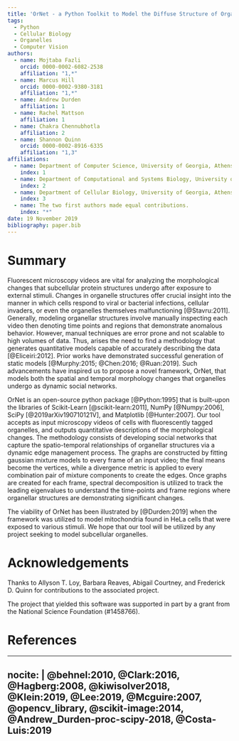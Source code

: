 ```yaml
---
title: 'OrNet - a Python Toolkit to Model the Diffuse Structure of Organelles as Social Networks'
tags:
  - Python
  - Cellular Biology
  - Organelles 
  - Computer Vision
authors:
  - name: Mojtaba Fazli
    orcid: 0000-0002-6082-2538
    affiliation: "1,*"
  - name: Marcus Hill
    orcid: 0000-0002-9380-3181
    affiliation: "1,*"
  - name: Andrew Durden
    affiliation: 1
  - name: Rachel Mattson
    affiliation: 1 
  - name: Chakra Chennubhotla
    affiliation: 2
  - name: Shannon Quinn
    orcid: 0000-0002-8916-6335
    affiliation: "1,3"
affiliations:
  - name: Department of Computer Science, University of Georgia, Athens, GA 30602 USA
    index: 1
  - name: Department of Computational and Systems Biology, University of Pittsburgh, Pittsburgh, PA 15232 USA
    index: 2 
  - name: Department of Cellular Biology, University of Georgia, Athens, GA 30602 USA
    index: 3
  - name: The two first authors made equal contributions.
    index: "*"
date: 19 November 2019
bibliography: paper.bib
---
```


# Summary

Fluorescent microscopy videos are vital for analyzing the morphological changes that subcellular protein structures undergo after exposure to external stimuli. Changes in organelle structures offer crucial insight into the manner in which cells respond to viral or bacterial infections, cellular invaders, or even the organelles themselves malfunctioning [@Stavru:2011]. Generally, modeling organellar structures involve manually inspecting each video then denoting time points and regions that demonstrate anomalous behavior. However, manual techniques are error prone and not scalable to high volumes of data. Thus, arises the need to find a methodology that generates quantitative models capable of accurately describing the data [@Eliceiri:2012]. Prior works have demonstrated successful generation of static models [@Murphy:2015; @Chen:2016; @Ruan:2019]. Such advancements have inspired us to propose a novel framework, OrNet, that models both the spatial and temporal morphology changes that organelles undergo as dynamic social networks.

OrNet is an open-source python package [@Python:1995] that is built-upon the libraries of Scikit-Learn [@scikit-learn:2011], NumPy [@Numpy:2006], SciPy [@2019arXiv190710121V], and Matplotlib [@Hunter:2007]. Our tool accepts as input microscopy videos of cells with fluorescently tagged organelles, and outputs quantitative descriptions of the morphological changes. The methodology consists of developing social networks that capture the spatio-temporal relationships of organellar structures via a dynamic edge management process. The graphs are constructed by fitting gaussian mixture models to every frame of an input video; the final means become the vertices, while a divergence metric is applied to every combination pair of mixture components to create the edges. Once graphs are created for each frame, spectral decomposition is utilized to track the leading eigenvalues to understand the time-points and frame regions where organellar structures are demonstrating significant changes. 

The viability of OrNet has been illustrated by [@Durden:2019] when the framework was utilized to model mitochondria found in HeLa cells that were exposed to various stimuli. We hope that our tool will be utilized by any project seeking to model subcellular organelles. 


# Acknowledgements

Thanks to Allyson T. Loy, Barbara Reaves, Abigail Courtney, and Frederick D. Quinn for contributions to the associated project.

The project that yielded this software was supported in part by a grant from the National Science Foundation (#1458766).

# References

---
nocite: |
    @behnel:2010, @Clark:2016, 
    @Hagberg:2008, @kiwisolver2018, 
    @Klein:2019, @Lee:2019,
    @Mcguire:2007, @opencv_library,
    @scikit-image:2014, @Andrew_Durden-proc-scipy-2018,
    @Costa-Luis:2019
---
